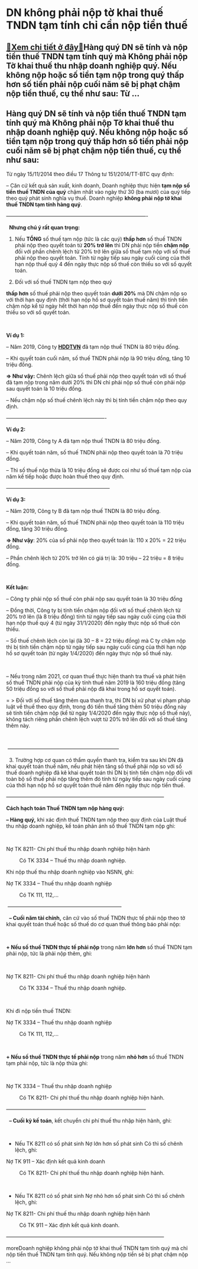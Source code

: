DN không phải nộp tờ khai thuế TNDN tạm tính chỉ cần nộp tiền thuế
============================================================================

[:gift:Xem chi tiết ở đây:gift:](https://hddtvn.com/dn-khong-pha%cc%89i-nop-to-khai-thue-tndn-ta%cc%a3m-tinh-chi%cc%89-can-no%cc%a3p-tien-thue/)Hàng quý DN sẽ tính và nộp tiền thuế TNDN tạm tính quý mà Không phải nộp Tờ khai thuế thu nhập doanh nghiệp quý. Nếu không nộp hoặc số tiền tạm nộp trong quý thấp hơn số tiền phải nộp cuối năm sẽ bị phạt chậm nộp tiền thuế, cụ thể như sau: Từ …
----------------------------------------------------------------------------------------------------------------------------------------------------------------------------------------------------------------------------------------------------



Hàng quý DN sẽ tính và nộp tiền thuế TNDN tạm tính quý mà Không phải nộp Tờ khai thuế thu nhập doanh nghiệp quý. Nếu không nộp hoặc số tiền tạm nộp trong quý thấp hơn số tiền phải nộp cuối năm sẽ bị phạt chậm nộp tiền thuế, cụ thể như sau:
-------------------------------------------------------------------------------------------------------------------------------------------------------------------------------------------------------------------------------------------------


Từ ngày 15/11/2014 theo điều 17 Thông tư 151/2014/TT-BTC quy định:


– Căn cứ kết quả sản xuất, kinh doanh, Doanh nghiệp thực hiện **tạm nộp** **số tiền thuế TNDN của quý** chậm nhất vào ngày thứ 30 (ba mươi) của quý tiếp theo quý phát sinh nghĩa vụ thuế. Doanh nghiệp **không phải** **nộp tờ khai thuế TNDN tạm tính hàng quý**.



  



  

 ———————————————————————————-  

  
**Nhưng chú ý rất quan trọng:**


1. Nếu **TỔNG** số thuế tạm nộp (tức là các quý) **thấp hơn** số thuế TNDN phải nộp theo quyết toán từ **20% trở lên** thì DN phải nộp tiền **chậm nộp** đối với phần chênh lệch từ 20% trở lên giữa số thuế tạm nộp với số thuế phải nộp theo quyết toán. Tính từ ngày tiếp sau ngày cuối cùng của thời hạn nộp thuế quý 4 đến ngày thực nộp số thuế còn thiếu so với số quyết toán.


2. Đối với số thuế TNDN tạm nộp theo quý 

**thấp hơn** số thuế phải nộp theo quyết toán **dưới 20%** mà DN chậm nộp so với thời hạn quy định (thời hạn nộp hồ sơ quyết toán thuế năm) thì tính tiền chậm nộp kể từ ngày hết thời hạn nộp thuế đến ngày thực nộp số thuế còn thiếu so với số quyết toán.  

   

**Ví dụ 1:**  

– Năm 2019, Công ty **[HDDTVN](http://hddtvn.com/ "HDDTVN")** đã tạm nộp thuế TNDN là 80 triệu đồng.  

– Khi quyết toán cuối năm, số thuế TNDN phải nộp là 90 triệu đồng, tăng 10 triệu đồng.  

**=> Như vậy:** Chênh lệch giữa số thuế phải nộp theo quyết toán với số thuế đã tạm nộp trong năm dưới 20% thì DN chỉ phải nộp số thuế còn phải nộp sau quyết toán là 10 triệu đồng.  

– Nếu chậm nộp số thuế chênh lệch này thì bị tính tiền chậm nộp theo quy định.

———————————————————-

  

**Ví dụ 2:**  
  

– Năm 2019, Công ty A đã tạm nộp thuế TNDN là 80 triệu đồng.  
  

– Khi quyết toán năm, số thuế TNDN phải nộp theo quyết toán là 70 triệu đồng.  
  

– Thì số thuế nộp thừa là 10 triệu đồng sẽ được coi như số thuế tạm nộp của năm kế tiếp hoặc được hoàn thuế theo quy định.

————————————————————

**Ví dụ 3:**  

– Năm 2019, Công ty B đã tạm nộp thuế TNDN là 80 triệu đồng.  

– Khi quyết toán năm, số thuế TNDN phải nộp theo quyết toán là 110 triệu đồng, tăng 30 triệu đồng.  

**=> Như vậy**: 20% của số phải nộp theo quyết toán là: 110 x 20% = 22 triệu đồng.  

– Phần chênh lệch từ 20% trở lên có giá trị là: 30 triệu – 22 triệu = 8 triệu đồng.  

   

**Kết luận:**  

– Công ty phải nộp số thuế còn phải nộp sau quyết toán là 30 triệu đồng  

– Đồng thời, Công ty bị tính tiền chậm nộp đối với số thuế chênh lệch từ 20% trở lên (là 8 triệu đồng) tính từ ngày tiếp sau ngày cuối cùng của thời hạn nộp thuế quý 4 (từ ngày 31/1/2020) đến ngày thực nộp số thuế còn thiếu.  

– Số thuế chênh lệch còn lại (là 30 – 8 = 22 triệu đồng) mà C ty chậm nộp thì bị tính tiền chậm nộp từ ngày tiếp sau ngày cuối cùng của thời hạn nộp hồ sơ quyết toán (từ ngày 1/4/2020) đến ngày thực nộp số thuế này.  

   

– Nếu trong năm 2021, cơ quan thuế thực hiện thanh tra thuế và phát hiện số thuế TNDN phải nộp của kỳ tính thuế năm 2019 là 160 triệu đồng (tăng 50 triệu đồng so với số thuế phải nộp đã khai trong hồ sơ quyết toán).  

= > Đối với số thuế tăng thêm qua thanh tra, thì DN bị xử phạt vi phạm pháp luật về thuế theo quy định, trong đó tiền thuế tăng thêm 50 triệu đồng này sẽ tính tiền chậm nộp (kể từ ngày 1/4/2020 đến ngày thực nộp số thuế này), không tách riêng phần chênh lệch vượt từ 20% trở lên đối với số thuế tăng thêm này.





  

 —————————————————————–

  
3. Trường hợp cơ quan có thẩm quyền thanh tra, kiểm tra sau khi DN đã khai quyết toán thuế năm, nếu phát hiện tăng số thuế phải nộp so với số thuế doanh nghiệp đã kê khai quyết toán thì DN bị tính tiền chậm nộp đối với toàn bộ số thuế phải nộp tăng thêm đó tính từ ngày tiếp sau ngày cuối cùng của thời hạn nộp hồ sơ quyết toán thuế năm đến ngày thực nộp tiền thuế.



  

 ——————————————————————————————–

**Cách hạch toán Thuế TNDN tạm nộp hàng quý:**


**– Hàng quý,** khi xác định thuế TNDN tạm nộp theo quy định của Luật thuế thu nhập doanh nghiệp, kế toán phản ánh số thuế TNDN tạm nộp ghi:  

   

Nợ TK 8211- Chi phí thuế thu nhập doanh nghiệp hiện hành  

         Có TK 3334 – Thuế thu nhập doanh nghiệp.


Khi nộp thuế thu nhập doanh nghiệp vào NSNN, ghi:  

Nợ TK 3334 – Thuế thu nhập doanh nghiệp  

         Có TK 111, 112,…



 ——————————————————————  

  
**– Cuối năm tài chính,** căn cứ vào số thuế TNDN thực tế phải nộp theo tờ khai quyết toán thuế hoặc số thuế do cơ quan thuế thông báo phải nộp:  

   

**+ Nếu số thuế TNDN thực tế phải nộp** trong năm **lớn hơn** số thuế TNDN tạm phải nộp, tức là phải nộp thêm, ghi:  

   

Nợ TK 8211- Chi phí thuế thu nhập doanh nghiệp hiện hành  

         Có TK 3334 – Thuế thu nhập doanh nghiệp.  

   

Khi đi nộp tiền thuế TNDN:  

Nợ TK 3334 – Thuế thu nhập doanh nghiệp  

         Có TK 111, 112,…  

   

**+ Nếu số thuế TNDN thực tế phải nộp** trong năm **nhỏ hơn** số thuế TNDN tạm phải nộp, tức là nộp thừa ghi:  

   

Nợ TK 3334 – Thuế thu nhập doanh nghiệp  

         Có TK 8211- Chi phí thuế thu nhập doanh nghiệp hiện hành.



 ———————————————————————————  

  
**– Cuối kỳ kế toán**, kết chuyển chi phí thuế thu nhập hiện hành, ghi:  

   

+ Nếu TK 8211 có số phát sinh Nợ lớn hơn số phát sinh Có thì số chênh lệch, ghi:  

Nợ TK 911 – Xác định kết quả kinh doanh  

         Có TK 8211- Chi phí thuế thu nhập doanh nghiệp hiện hành.  

   

+ Nếu TK 8211 có số phát sinh Nợ nhỏ hơn số phát sinh Có thì số chênh lệch, ghi:  

Nợ TK 8211- Chi phí thuế thu nhập doanh nghiệp hiện hành  

         Có TK 911 – Xác định kết quả kinh doanh.



  

 ——————————————————————————————–

moreDoanh nghiệp không phải nộp tờ khai thuế TNDN tạm tính quý mà chỉ nộp tiền thuế TNDN tạm tính quý. Nếu không nộp tiền sẽ bị phạt chậm nộp …


